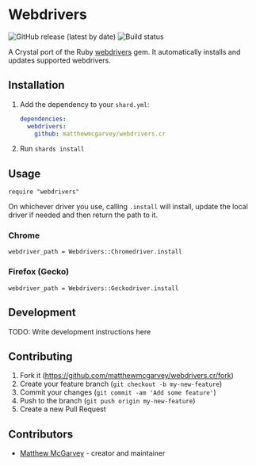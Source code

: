 # Webdrivers

![GitHub release (latest by date)](https://img.shields.io/github/v/release/matthewmcgarvey/webdrivers.cr)
![Build status](https://github.com/matthewmcgarvey/webdrivers.cr/workflows/Crystal%20CI/badge.svg)

A Crystal port of the Ruby [webdrivers](https://github.com/titusfortner/webdrivers) gem.
It automatically installs and updates supported webdrivers.

## Installation

1. Add the dependency to your `shard.yml`:

   ```yaml
   dependencies:
     webdrivers:
       github: matthewmcgarvey/webdrivers.cr
   ```

2. Run `shards install`

## Usage

```crystal
require "webdrivers"
```

On whichever driver you use, calling `.install` will install, update the local driver if needed and then return the path to it.

### Chrome

```crystal
webdriver_path = Webdrivers::Chromedriver.install
```

### Firefox (Gecko)

```crystal
webdriver_path = Webdrivers::Geckodriver.install
```

## Development

TODO: Write development instructions here

## Contributing

1. Fork it (<https://github.com/matthewmcgarvey/webdrivers.cr/fork>)
2. Create your feature branch (`git checkout -b my-new-feature`)
3. Commit your changes (`git commit -am 'Add some feature'`)
4. Push to the branch (`git push origin my-new-feature`)
5. Create a new Pull Request

## Contributors

- [Matthew McGarvey](https://github.com/matthewmcgarvey) - creator and maintainer
